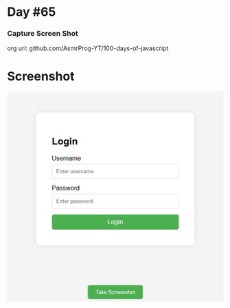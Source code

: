 # Day #65

### Capture Screen Shot
org url: github.com/AsmrProg-YT/100-days-of-javascript

# Screenshot
![sc](./screenshot.jpg)
